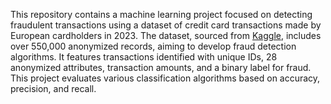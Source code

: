 This repository contains a machine learning project focused on detecting fraudulent transactions using a dataset of credit card transactions made by European cardholders in 2023. The dataset, sourced from [Kaggle](https://www.kaggle.com/datasets/nelgiriyewithana/credit-card-fraud-detection-dataset-2023), includes over 550,000 anonymized records, aiming to develop fraud detection algorithms. It features transactions identified with unique IDs, 28 anonymized attributes, transaction amounts, and a binary label for fraud. This project evaluates various classification algorithms based on accuracy, precision, and recall.
